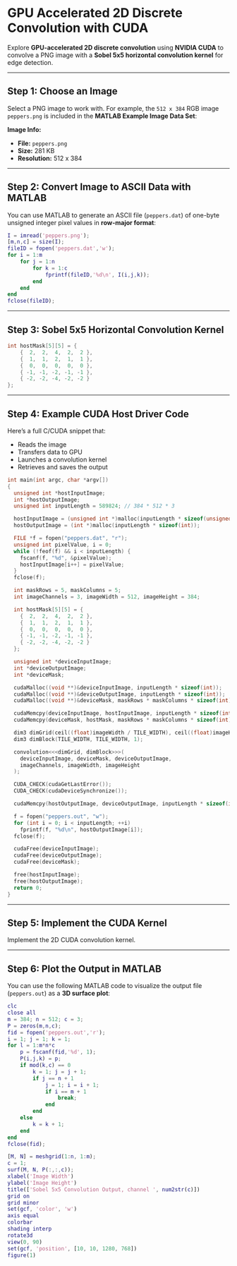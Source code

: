# GPU Accelerated 2D Discrete Convolution with CUDA

Explore **GPU-accelerated 2D discrete convolution** using **NVIDIA CUDA** to convolve a PNG image with a **Sobel 5x5 horizontal convolution kernel** for edge detection.

---

## Step 1: Choose an Image

Select a PNG image to work with. For example, the `512 x 384` RGB image `peppers.png` is included in the **MATLAB Example Image Data Set**:

**Image Info:**
- **File:** `peppers.png`
- **Size:** 281 KB
- **Resolution:** 512 x 384

---

## Step 2: Convert Image to ASCII Data with MATLAB

You can use MATLAB to generate an ASCII file (`peppers.dat`) of one-byte unsigned integer pixel values in **row-major format**:

```matlab
I = imread('peppers.png');
[m,n,c] = size(I);
fileID = fopen('peppers.dat','w');
for i = 1:m
    for j = 1:n
        for k = 1:c
            fprintf(fileID,'%d\n', I(i,j,k));
        end
    end
end
fclose(fileID);
```

---

## Step 3: Sobel 5x5 Horizontal Convolution Kernel

```c
int hostMask[5][5] = {
    {  2,  2,  4,  2,  2 },
    {  1,  1,  2,  1,  1 },
    {  0,  0,  0,  0,  0 },
    { -1, -1, -2, -1, -1 },
    { -2, -2, -4, -2, -2 }
};
```

---

## Step 4: Example CUDA Host Driver Code

Here’s a full C/CUDA snippet that:
- Reads the image
- Transfers data to GPU
- Launches a convolution kernel
- Retrieves and saves the output

```c
int main(int argc, char *argv[])
{
  unsigned int *hostInputImage;
  int *hostOutputImage;
  unsigned int inputLength = 589824; // 384 * 512 * 3

  hostInputImage = (unsigned int *)malloc(inputLength * sizeof(unsigned int));
  hostOutputImage = (int *)malloc(inputLength * sizeof(int));

  FILE *f = fopen("peppers.dat", "r");
  unsigned int pixelValue, i = 0;
  while (!feof(f) && i < inputLength) {
    fscanf(f, "%d", &pixelValue);
    hostInputImage[i++] = pixelValue;
  }
  fclose(f);

  int maskRows = 5, maskColumns = 5;
  int imageChannels = 3, imageWidth = 512, imageHeight = 384;

  int hostMask[5][5] = {
    {  2,  2,  4,  2,  2 },
    {  1,  1,  2,  1,  1 },
    {  0,  0,  0,  0,  0 },
    { -1, -1, -2, -1, -1 },
    { -2, -2, -4, -2, -2 }
  };

  unsigned int *deviceInputImage;
  int *deviceOutputImage;
  int *deviceMask;

  cudaMalloc((void **)&deviceInputImage, inputLength * sizeof(int));
  cudaMalloc((void **)&deviceOutputImage, inputLength * sizeof(int));
  cudaMalloc((void **)&deviceMask, maskRows * maskColumns * sizeof(int));

  cudaMemcpy(deviceInputImage, hostInputImage, inputLength * sizeof(int), cudaMemcpyHostToDevice);
  cudaMemcpy(deviceMask, hostMask, maskRows * maskColumns * sizeof(int), cudaMemcpyHostToDevice);

  dim3 dimGrid(ceil((float)imageWidth / TILE_WIDTH), ceil((float)imageHeight / TILE_WIDTH));
  dim3 dimBlock(TILE_WIDTH, TILE_WIDTH, 1);

  convolution<<<dimGrid, dimBlock>>>(
    deviceInputImage, deviceMask, deviceOutputImage,
    imageChannels, imageWidth, imageHeight
  );

  CUDA_CHECK(cudaGetLastError());
  CUDA_CHECK(cudaDeviceSynchronize());

  cudaMemcpy(hostOutputImage, deviceOutputImage, inputLength * sizeof(int), cudaMemcpyDeviceToHost);

  f = fopen("peppers.out", "w");
  for (int i = 0; i < inputLength; ++i)
    fprintf(f, "%d\n", hostOutputImage[i]);
  fclose(f);

  cudaFree(deviceInputImage);
  cudaFree(deviceOutputImage);
  cudaFree(deviceMask);

  free(hostInputImage);
  free(hostOutputImage);
  return 0;
}
```

---

## Step 5: Implement the CUDA Kernel

Implement the 2D CUDA convolution kernel.

---

## Step 6: Plot the Output in MATLAB

You can use the following MATLAB code to visualize the output file (`peppers.out`) as a **3D surface plot**:

```matlab
clc
close all
m = 384; n = 512; c = 3;
P = zeros(m,n,c);
fid = fopen('peppers.out','r');
i = 1; j = 1; k = 1;
for l = 1:m*n*c
    p = fscanf(fid,'%d', 1);
    P(i,j,k) = p;
    if mod(k,c) == 0
        k = 1; j = j + 1;
        if j == n + 1
            j = 1; i = i + 1;
            if i == m + 1
                break;
            end
        end
    else
        k = k + 1;
    end
end
fclose(fid);

[M, N] = meshgrid(1:n, 1:m);
c = 1;
surf(M, N, P(:,:,c));
xlabel('Image Width')
ylabel('Image Height')
title(['Sobel 5x5 Convolution Output, channel ', num2str(c)])
grid on
grid minor
set(gcf, 'color', 'w')
axis equal
colorbar
shading interp
rotate3d
view(0, 90)
set(gcf, 'position', [10, 10, 1280, 768])
figure(1)
```
